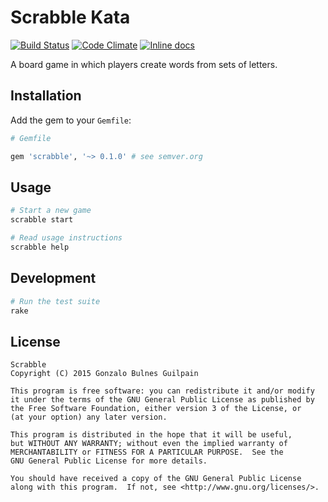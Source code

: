 Scrabble Kata
=============

[![Build Status](https://travis-ci.org/gonzalo-bulnes/kata-scrabble.svg?branch=master)](https://travis-ci.org/gonzalo-bulnes/kata-scrabble)
[![Code Climate](https://codeclimate.com/github/gonzalo-bulnes/kata-scrabble.svg)](https://codeclimate.com/github/gonzalo-bulnes/kata-scrabble)
[![Inline docs](http://inch-ci.org/github/gonzalo-bulnes/kata-scrabble.svg?branch=master)](http://inch-ci.org/github/gonzalo-bulnes/kata-scrabble)

A board game in which players create words from sets of letters.

Installation
------------

Add the gem to your `Gemfile`:

```ruby
# Gemfile

gem 'scrabble', '~> 0.1.0' # see semver.org
```

Usage
-----

```bash
# Start a new game
scrabble start

# Read usage instructions
scrabble help
```

Development
-----------

```bash
# Run the test suite
rake
```

License
-------

    Scrabble
    Copyright (C) 2015 Gonzalo Bulnes Guilpain

    This program is free software: you can redistribute it and/or modify
    it under the terms of the GNU General Public License as published by
    the Free Software Foundation, either version 3 of the License, or
    (at your option) any later version.

    This program is distributed in the hope that it will be useful,
    but WITHOUT ANY WARRANTY; without even the implied warranty of
    MERCHANTABILITY or FITNESS FOR A PARTICULAR PURPOSE.  See the
    GNU General Public License for more details.

    You should have received a copy of the GNU General Public License
    along with this program.  If not, see <http://www.gnu.org/licenses/>.
